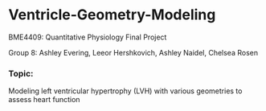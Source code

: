 # Ventricle-Geometry-Modeling
BME4409: Quantitative Physiology Final Project

Group 8: Ashley Evering, Leeor Hershkovich, Ashley Naidel, Chelsea Rosen

### Topic:
Modeling left ventricular hypertrophy (LVH) with various geometries to assess heart function
